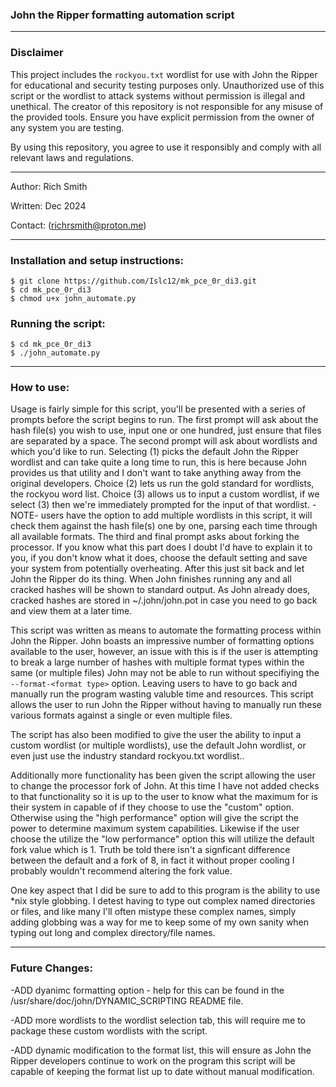 ### John the Ripper formatting automation script

-------------------------------------------------------------------------------------------------------------------------------------------

### Disclaimer

This project includes the `rockyou.txt` wordlist for use with John the Ripper for educational and security testing purposes only.
Unauthorized use of this script or the wordlist to attack systems without permission is illegal and unethical. The creator of this
repository is not responsible for any misuse of the provided tools. Ensure you have explicit permission from the owner of any system you
are testing.

By using this repository, you agree to use it responsibly and comply with all relevant laws and regulations.

-------------------------------------------------------------------------------------------------------------------------------------------

Author: Rich Smith

Written: Dec 2024

Contact: (richrsmith@proton.me)

-------------------------------------------------------------------------------------------------------------------------------------------

### Installation and setup instructions:
```
$ git clone https://github.com/Islc12/mk_pce_0r_di3.git
$ cd mk_pce_0r_di3
$ chmod u+x john_automate.py
```

### Running the script:
```
$ cd mk_pce_0r_di3
$ ./john_automate.py
```

-------------------------------------------------------------------------------------------------------------------------------------------

### How to use:
Usage is fairly simple for this script, you'll be presented with a series of prompts before the script begins to run. The first prompt will
ask about the hash file(s) you wish to use, input one or one hundred, just ensure that files are separated by a space. The second prompt
will ask about wordlists and which you'd like to run. Selecting (1) picks the default John the Ripper wordlist and can take quite a long
time to run, this is here because John provides us that utility and I don't want to take anything away from the original developers. Choice
(2) lets us run the gold standard for wordlists, the rockyou word list. Choice (3) allows us to input a custom wordlist, if we select (3)
then we're immediately prompted for the input of that wordlist. -NOTE- users have the option to add multiple wordlists in this script, it
will check them against the hash file(s) one by one, parsing each time through all available formats. The third and final prompt asks about
forking the processor. If you know what this part does I doubt I'd have to explain it to you, if you don't know what it does, choose the
default setting and save your system from potentially overheating. After this just sit back and let John the Ripper do its thing. When John
finishes running any and all cracked hashes will be shown to standard output. As John already does, cracked hashes are stored in
~/.john/john.pot in case you need to go back and view them at a later time.

This script was written as means to automate the formatting process within John the Ripper. John boasts an impressive number of 
formatting options available to the user, however, an issue with this is if the user is attempting to break a large number of hashes
with multiple format types within the same (or multiple files) John may not be able to run without specifiying the `--format-<format type>`
option. Leaving users to have to go back and manually run the program wasting valuble time and resources. This script allows the user
to run John the Ripper without having to manually run these various formats against a single or even multiple files. 

The script has also been modified to give the user the ability to input a custom wordlist (or multiple wordlists), use the default 
John wordlist, or even just use the industry standard rockyou.txt wordlist.. 

Additionally more functionality has been given the script allowing the user to change the processor fork of John. 
At this time I have not added checks to that functionality so it is up to the user to know what the maximum for is their 
system in capable of if they choose to use the "custom" option. Otherwise using the "high performance" option will give the script the
power to determine maximum system capabilities. Likewise if the user choose the utilize the "low performance" option this will utilize the
default fork value which is 1. Truth be told there isn't a signficant difference between the default and a fork of 8, in fact it without
proper cooling I probably wouldn't recommend altering the fork value. 

One key aspect that I did be sure to add to this program is the ability to use \*nix style globbing. I detest having to type out complex
named directories or files, and like many I'll often mistype these complex names, simply adding globbing was a way for me to keep some
of my own sanity when typing out long and complex directory/file names.

-------------------------------------------------------------------------------------------------------------------------------------------

### Future Changes:
-ADD dyanimc formatting option - help for this can be found in the /usr/share/doc/john/DYNAMIC\_SCRIPTING README file.

-ADD more wordlists to the wordlist selection tab, this will require me to package these custom wordlists with the script.

-ADD dynamic modification to the format list, this will ensure as John the Ripper developers continue to work on the program this 
    script will be capable of keeping the format list up to date without manual modification.
